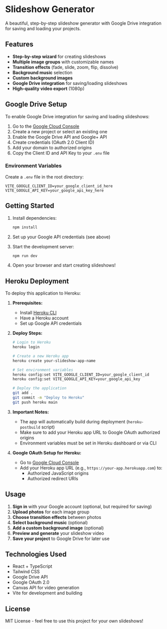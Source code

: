 # Slideshow Generator

A beautiful, step-by-step slideshow generator with Google Drive integration for saving and loading your projects.

## Features

- **Step-by-step wizard** for creating slideshows
- **Multiple image groups** with customizable names
- **Transition effects** (fade, slide, zoom, flip, dissolve)
- **Background music** selection
- **Custom background images**
- **Google Drive integration** for saving/loading slideshows
- **High-quality video export** (1080p)

## Google Drive Setup

To enable Google Drive integration for saving and loading slideshows:

1. Go to the [Google Cloud Console](https://console.cloud.google.com/)
2. Create a new project or select an existing one
3. Enable the Google Drive API and Google+ API
4. Create credentials (OAuth 2.0 Client ID)
5. Add your domain to authorized origins
6. Copy the Client ID and API Key to your `.env` file

### Environment Variables

Create a `.env` file in the root directory:

```env
VITE_GOOGLE_CLIENT_ID=your_google_client_id_here
VITE_GOOGLE_API_KEY=your_google_api_key_here
```

## Getting Started

1. Install dependencies:
   ```bash
   npm install
   ```

2. Set up your Google API credentials (see above)

3. Start the development server:
   ```bash
   npm run dev
   ```

4. Open your browser and start creating slideshows!

## Heroku Deployment

To deploy this application to Heroku:

1. **Prerequisites:**
   - Install [Heroku CLI](https://devcenter.heroku.com/articles/heroku-cli)
   - Have a Heroku account
   - Set up Google API credentials

2. **Deploy Steps:**
   ```bash
   # Login to Heroku
   heroku login
   
   # Create a new Heroku app
   heroku create your-slideshow-app-name
   
   # Set environment variables
   heroku config:set VITE_GOOGLE_CLIENT_ID=your_google_client_id
   heroku config:set VITE_GOOGLE_API_KEY=your_google_api_key
   
   # Deploy the application
   git add .
   git commit -m "Deploy to Heroku"
   git push heroku main
   ```

3. **Important Notes:**
   - The app will automatically build during deployment (`heroku-postbuild` script)
   - Make sure to add your Heroku app URL to Google OAuth authorized origins
   - Environment variables must be set in Heroku dashboard or via CLI

4. **Google OAuth Setup for Heroku:**
   - Go to [Google Cloud Console](https://console.cloud.google.com/)
   - Add your Heroku app URL (e.g., `https://your-app.herokuapp.com`) to:
     - Authorized JavaScript origins
     - Authorized redirect URIs

## Usage

1. **Sign in** with your Google account (optional, but required for saving)
2. **Upload photos** for each image group
3. **Choose transition effects** between photos
4. **Select background music** (optional)
5. **Add a custom background image** (optional)
6. **Preview and generate** your slideshow video
7. **Save your project** to Google Drive for later use

## Technologies Used

- React + TypeScript
- Tailwind CSS
- Google Drive API
- Google OAuth 2.0
- Canvas API for video generation
- Vite for development and building

## License

MIT License - feel free to use this project for your own slideshows!